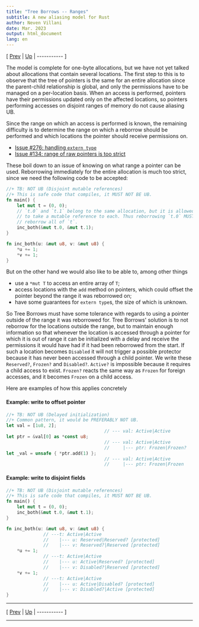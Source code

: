 ```yaml
---
title: "Tree Borrows -- Ranges"
subtitle: A new aliasing model for Rust
author: Neven Villani
date: Mar. 2023
output: html_document
lang: en
---
```


\[ [Prev](interiormut.html) | [Up](index.html) | ----------- \]

The model is complete for one-byte allocations, but we have not yet talked about
allocations that contain several locations. The first step to this is to observe
that the tree of pointers is the same for an entire allocation since the parent-child
relationship is global, and only the permissions have to be managed on a per-location
basis. When an access is performed, pointers have their permissions updated only
on the affected locations, so pointers performing accesses on disjoint ranges of
memory do not cause aliasing UB.

Since the range on which an access is performed is known, the remaining difficulty
is to determine the range on which a reborrow should be performed and which locations
the pointer should receive permissions on.

- [Issue #276: handling `extern type`](https://github.com/rust-lang/unsafe-code-guidelines/issues/276)
- [Issue #134: range of raw pointers is too strict](https://github.com/rust-lang/unsafe-code-guidelines/issues/134)

These boil down to an issue of knowing on what range a pointer can be used.
Reborrowing immediately for the entire allocation is much too strict, since
we need the following code to be accepted:

```rust
//+ TB: NOT UB (Disjoint mutable references)
//+ This is safe code that compiles, it MUST NOT BE UB.
fn main() {
    let mut t = (0, 0);
    // `t.0` and `t.1` belong to the same allocation, but it is allowed
    // to take a mutable reference to each. Thus reborrowing `t.0` MUST NOT
    // reborrow all of `t`.
    inc_both(&mut t.0, &mut t.1);
}

fn inc_both(u: &mut u8, v: &mut u8) {
    *u += 1;
    *v += 1;
}
```

But on the other hand we would also like to be able to, among other things

- use a `*mut T` to access an entire array of `T`;
- access locations with the `add` method on pointers, which could offset the pointer
  beyond the range it was reborrowed on;
- have some guarantees for `extern type`s, the size of which is unknown.

So Tree Borrows must have some tolerance with regards to using a pointer
outside of the range it was reborrowed for.
Tree Borrows' solution is to not reborrow for the locations outside the range,
but to maintain enough information so that whenever the location is accessed
through a pointer for which it is out of range it can be initialized with a delay
and receive the permissions it would have had if it had been reborrowed from the start.
If such a location becomes `Disabled` it will not trigger a possible protector because
it has never been accessed through a child pointer. We write these
`Reserved?`, `Frozen?` and `Disabled?`. `Active?` is impossible because it requires
a child access to exist. `Frozen?` reacts the same way as `Frozen` for foreign
accesses, and it becomes `Frozen` on a child access.

Here are examples of how this applies concretely

#### Example: write to offset pointer

```rust
//+ TB: NOT UB (Delayed initialization)
//+ Common pattern, it would be PREFERABLY NOT UB.
let val = [1u8, 2];
                                     // --- val: Active|Active
let ptr = &val[0] as *const u8;
                                     // --- val: Active|Active
                                     //     |--- ptr: Frozen|Frozen?
let _val = unsafe { *ptr.add(1) };
                                     // --- val: Active|Active
                                     //     |--- ptr: Frozen|Frozen
```

#### Example: write to disjoint fields

```rust
//+ TB: NOT UB (Disjoint mutable references)
//+ This is safe code that compiles, it MUST NOT BE UB.
fn main() {
    let mut t = (0, 0);
    inc_both(&mut t.0, &mut t.1);
}

fn inc_both(u: &mut u8, v: &mut u8) {
              // ---t: Active|Active
              //    |--- u: Reserved|Reserved? [protected]
              //    |--- v: Reserved?|Reserved [protected]
    *u += 1;
              // ---t: Active|Active
              //    |--- u: Active|Reserved? [protected]
              //    |--- v: Disabled?|Reserved [protected]
    *v += 1;
              // ---t: Active|Active
              //    |--- u: Active|Disabled? [protected]
              //    |--- v: Disabled?|Active [protected]
}
```

---

\[ [Prev](interiormut.html) | [Up](index.html) | ----------- \]

---
